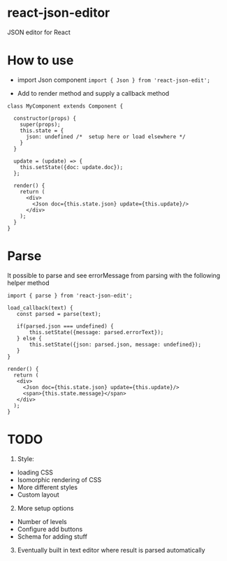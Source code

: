 # react-json-editor
JSON editor for React


# How to use

* import Json component
`import { Json } from 'react-json-edit';`

* Add to render method and supply a callback method


```
class MyComponent extends Component {

  constructor(props) {
    super(props);
    this.state = {
      json: undefined /*  setup here or load elsewhere */
    }
  }
  
  update = (update) => {
    this.setState({doc: update.doc});
  };

  render() {
    return (
      <div>
        <Json doc={this.state.json} update={this.update}/>
      </div>
    );
  }
}
```

# Parse
It possible to parse and see errorMessage from parsing with the following helper method

```
import { parse } from 'react-json-edit';

load_callback(text) {
   const parsed = parse(text);

   if(parsed.json === undefined) {
       this.setState({message: parsed.errorText});
   } else {
       this.setState({json: parsed.json, message: undefined});
   }
}

render() {
  return (
   <div>
     <Json doc={this.state.json} update={this.update}/>
     <span>{this.state.message}</span>
   </div>
  );
}
```

# TODO
1. Style:
  - loading CSS
  - Isomorphic rendering of CSS
  - More different styles
  - Custom layout
2. More setup options
  - Number of levels
  - Configure add buttons
  - Schema for adding stuff
3. Eventually built in text editor where result is parsed automatically